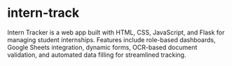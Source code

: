 # intern-track
Intern Tracker is a web app built with HTML, CSS, JavaScript, and Flask for managing student internships. Features include role-based dashboards, Google Sheets integration, dynamic forms, OCR-based document validation, and automated data filling for streamlined tracking.
